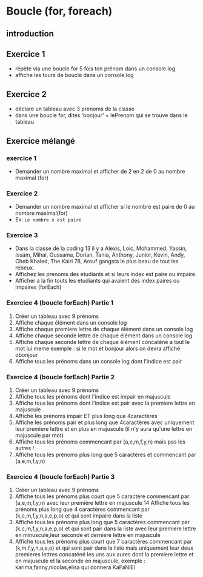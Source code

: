 # Boucle (for, foreach)

## introduction
## Exercice 1
- répète via une boucle for 5 fois ton prénom dans un console.log
- affiche les tours de boucle dans un console.log

## Exercice 2
- déclare un tableau avec 3 prenoms de la classe
- dans une boucle for, dites 'bonjour' + lePrenom qui se trouve dans le tableau

## Exercice mélangé

### exercice 1
- Demander un nombre maximal et afficher de 2 en 2 de 0 au nombre maximal (for)

### Exercice 2
- Demander un nombre maximal et afficher si le nombre est paire de 0 au nombre maximal(for)
- Ex: `Le nombre x est paire`

### Exercice 3
- Dans la classe de la coding 13 il y a Alexis, Loic, Mohammed, Yassin, Issam, Mihai, Oussama, Dorian, Tania, Anthony, Junior, Kevin, Andy, Cheb Khaled, The Kairi 78, Arouf gangsta le plus beau de tout les rebeux.
- Affichez les prenoms des etudiants et si leurs index est paire ou impaire.
- Afficher a la fin touts les etudiants qui avaient des index paires ou impaires (forEach)

### Exercice 4 (boucle forEach) Partie 1
1. Créer un tableau avec 9 prénoms
2. Affiche chaque élément dans un console log
3. Affiche chaque premiere lettre de chaque élément dans un console log
4. Affiche chaque seconde lettre de chaque élément dans un console log
5. Affiche chaque seconde lettre de chaque élément concaténé a tout le mot lui meme exemple : si le mot et bonjour alors on devra affiché obonjour
6. Affiche tous les prénoms dans un console log dont l'indice est pair 

### Exercice 4 (boucle forEach) Partie 2
1. Créer un tableau avec 9 prénoms
2. Affiche tous les prénoms dont l'indice est impair en majuscule
3. Affiche tous les prénoms dont l'indice est pair avec la premiere lettre en majuscule
4. Affiche les prénoms impair ET plus long que 4caractères
5. Affiche les prénoms pair et plus long que 4caractères avec uniquement leur premiere lettre et en plus en majuscule (il n'y aura qu'une lettre en majuscule par mot)
6. Affiche tous les prénoms commencant par (a,e,m,f,y,n) mais pas les autres !
7. Affiche tous les prénoms plus long que 5 caractères et commencant par (a,e,m,f,y,n) 

### Exercice 4 (boucle forEach) Partie 3
1. Créer un tableau avec 9 prénoms
2. Affiche tous les prénoms plus court que 5 caractère commencant par (a,e,m,f,y,n)  avec leur première lettre en majuscule
14 Affiche tous les prénoms plus long que 4 caractères commencant par (k,c,m,f,y,n,a,e,p,o) et qui sont impaire dans la liste 
3. Affiche tous les prénoms plus long que 5 caractères commencant par (k,c,m,f,y,n,a,e,p,o) et qui sont pair dans la liste avec leur premiere lettre en minuscule,leur seconde et derniere lettre en majuscule
4. Affiche tous les prénoms plus court que 7 caractères commencant par (k,m,f,y,n,a,e,o) et qui sont pair dans la liste mais uniquement leur deux premieres lettres concaténé les uns aux aures dont la premiere lettre et en majuscule et la seconde en majuscule, exemple :  karima,fanny,nicolas,elisa qui donnera KaFaNiEl